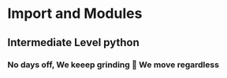 # Import and Modules
## Intermediate Level python
### No days off, We keeep grinding :pray: We move regardless
